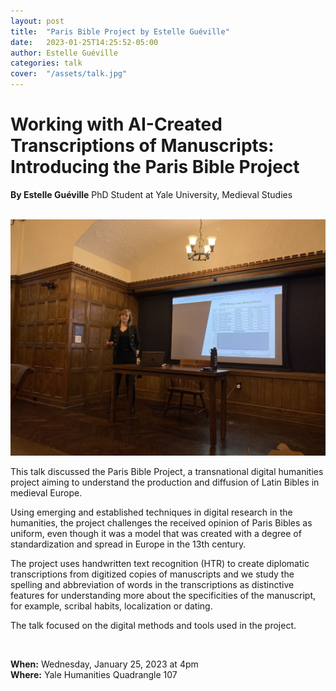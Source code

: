 ```yaml
---
layout: post
title:  "Paris Bible Project by Estelle Guéville"
date:   2023-01-25T14:25:52-05:00
author: Estelle Guéville
categories: talk
cover:  "/assets/talk.jpg"
---
```


# Working with AI-Created Transcriptions of Manuscripts: Introducing the Paris Bible Project
**By Estelle Guéville** PhD Student at Yale University, Medieval Studies

<br>


<a href="/assets/pbp/1.jpg" data-lightbox="PBP" data-title="Paris Bible Project ©Serena Strecker">
  <img src="/assets/pbp/1.jpg" title="Paris Bible Project ©Serena Strecker">
</a>

<br>

This talk discussed the Paris Bible Project, a transnational digital humanities project aiming to understand the production and diffusion of Latin Bibles in medieval Europe. 

Using emerging and established techniques in digital research in the humanities, the project challenges the received opinion of Paris Bibles as uniform, even though it was a model that was created with a degree of standardization and spread in Europe in the 13th century. 

The project uses handwritten text recognition (HTR) to create diplomatic transcriptions from digitized copies of manuscripts and we study the spelling and abbreviation of words in the transcriptions as distinctive features for understanding more about the specificities of the manuscript, for example, scribal habits, localization or dating.

The talk focused on the digital methods and tools used in the project.


<br>

**When:** Wednesday, January 25, 2023 at 4pm  
**Where:** Yale Humanities Quadrangle 107